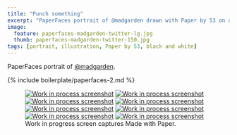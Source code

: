 ```yaml
---
title: "Punch something"
excerpt: "PaperFaces portrait of @madgarden drawn with Paper by 53 on an iPad."
image: 
  feature: paperfaces-madgarden-twitter-lg.jpg
  thumb: paperfaces-madgarden-twitter-150.jpg
tags: [portrait, illustration, Paper by 53, black and white]
---
```


PaperFaces portrait of [@madgarden](http://twitter.com/madgarden).

{% include boilerplate/paperfaces-2.md %}

<figure class="third">
  <a href="{{ site.url }}/assets/images/paperfaces-madgarden-process-1-lg.jpg"><img src="{{ site.url }}/assets/images/paperfaces-madgarden-process-1-600.jpg" alt="Work in process screenshot"></a>
  <a href="{{ site.url }}/assets/images/paperfaces-madgarden-process-2-lg.jpg"><img src="{{ site.url }}/assets/images/paperfaces-madgarden-process-2-600.jpg" alt="Work in process screenshot"></a>
  <a href="{{ site.url }}/assets/images/paperfaces-madgarden-process-3-lg.jpg"><img src="{{ site.url }}/assets/images/paperfaces-madgarden-process-3-600.jpg" alt="Work in process screenshot"></a>
  <a href="{{ site.url }}/assets/images/paperfaces-madgarden-process-4-lg.jpg"><img src="{{ site.url }}/assets/images/paperfaces-madgarden-process-4-600.jpg" alt="Work in process screenshot"></a>
  <a href="{{ site.url }}/assets/images/paperfaces-madgarden-process-5-lg.jpg"><img src="{{ site.url }}/assets/images/paperfaces-madgarden-process-5-600.jpg" alt="Work in process screenshot"></a>
  <a href="{{ site.url }}/assets/images/paperfaces-madgarden-process-6-lg.jpg"><img src="{{ site.url }}/assets/images/paperfaces-madgarden-process-6-600.jpg" alt="Work in process screenshot"></a>
  <a href="{{ site.url }}/assets/images/paperfaces-madgarden-process-7-lg.jpg"><img src="{{ site.url }}/assets/images/paperfaces-madgarden-process-7-600.jpg" alt="Work in process screenshot"></a>
  <a href="{{ site.url }}/assets/images/paperfaces-madgarden-process-8-lg.jpg"><img src="{{ site.url }}/assets/images/paperfaces-madgarden-process-8-600.jpg" alt="Work in process screenshot"></a>
  <figcaption>Work in progress screen captures Made with Paper.</figcaption>
</figure>